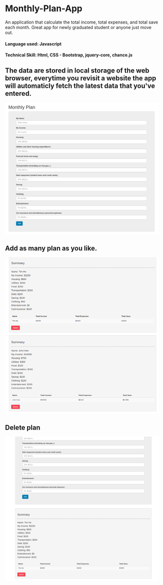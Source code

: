 # Monthly-Plan-App
An application that calculate the total income, total expenses, and total save each month. Great app for newly graduated student or anyone just move out.

#### Language used: Javascript
#### Technical Skill: Html, CSS - Bootstrap, jquery-core, chance.js

## The data are stored in local storage of the web browser, everytime you revisit a website the app will automaticly fetch the latest data that you've entered. 
![Alt text](/img/1.png?raw=true "Monthly Plan")

## Add as many plan as you like.
![Alt text](/img/2.png?raw=true "Added Plan")

## Delete plan
![Alt text](/img/3.png?raw=true "Deleted plan")
